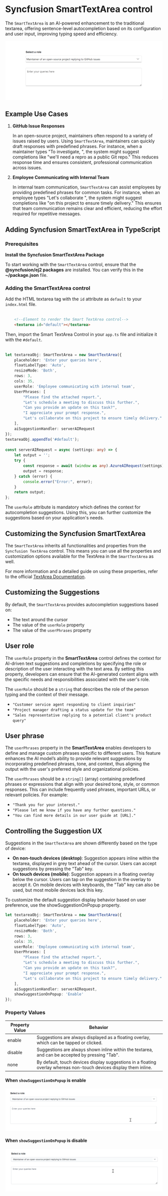# Syncfusion SmartTextArea control

The `SmartTextArea` is an AI-powered enhancement to the traditional textarea, offering sentence-level autocompletion based on its configuration and user input, improving typing speed and efficiency.

![Gif image of SmartTextArea control](./gif-images/smart-textarea.gif)

## Example Use Cases

1. **GitHub Issue Responses**

   In an open-source project, maintainers often respond to a variety of issues raised by users. Using `SmartTextArea`, maintainers can quickly draft responses with predefined phrases. For instance, when a maintainer types "To investigate, ", the system might suggest completions like "we'll need a repro as a public Git repo." This reduces response time and ensures consistent, professional communication across issues.

2. **Employee Communicating with Internal Team**

   In internal team communication, `SmartTextArea` can assist employees by providing predefined phrases for common tasks. For instance, when an employee types "Let's collaborate ", the system might suggest completions like "on this project to ensure timely delivery." This ensures that team communication remains clear and efficient, reducing the effort required for repetitive messages.

## Adding Syncfusion SmartTextArea in TypeScript

### Prerequisites

**Install the Syncfusion SmartTextArea Package**

To start working with the `SmartTextArea` control, ensure that the **@syncfusion/ej2 packages** are installed. You can verify this in the **~/package.json** file.

### Adding the SmartTextArea control

Add the HTML textarea tag with the `id` attribute as `default` to your `index.html` file.

```html

    <!--Element to render the Smart TextArea control-->
    <textarea id="default"></textarea>

```

Then, import the Smart TextArea Control in your `app.ts` file and initialize it with the `#default`.

```ts

let textareaObj: SmartTextArea = new SmartTextArea({
    placeholder: 'Enter your queries here',
    floatLabelType: 'Auto',
    resizeMode: 'Both',
    rows: 3,
    cols: 35,
    userRole: 'Employee communicating with internal team',
    UserPhrases: [
        "Please find the attached report.",
        "Let's schedule a meeting to discuss this further.",
        "Can you provide an update on this task?",
        "I appreciate your prompt response.",
        "Let's collaborate on this project to ensure timely delivery."
    ],
    aiSuggestionHandler: serverAIRequest
});
textareaObj.appendTo('#default');

const serverAIRequest = async (settings: any) => {
    let output = '';
    try {
        const response = await (window as any).AzureAIRequest(settings) as string;
        output = response;
    } catch (error) {
        console.error("Error:", error);
    }
    return output;
};

```

The `userRole` attribute is mandatory which defines the context for autocompletion suggestions. Using this, you can further customize the suggestions based on your application's needs.

## Customizing the Syncfusion SmartTextArea

The `SmartTextArea` inherits all functionalities and properties from the `Syncfusion TextArea` control. This means you can use all the properties and customization options available for the TextArea in the `SmartTextArea` as well.

For more information and a detailed guide on using these properties, refer to the official [TextArea Documentation](https://ej2.syncfusion.com/documentation/textarea/getting-started/quick-start).

## Customizing the Suggestions

By default, the `SmartTextArea` provides autocompletion suggestions based on:

- The text around the cursor
- The value of the `userRole` property
- The value of the `userPhrases` property

## User role

The `userRole` property in the **SmartTextArea** control defines the context for AI-driven text suggestions and completions by specifying the role or description of the user interacting with the text area. By setting this property, developers can ensure that the AI-generated content aligns with the specific needs and responsibilities associated with the user's role.

The `userRole` should be a `string` that describes the role of the person typing and the context of their message.

- `"Customer service agent responding to client inquiries"`
- `"Project manager drafting a status update for the team"`
- `"Sales representative replying to a potential client's product query"`

## User phrase

The `userPhrases` property in the **SmartTextArea** enables developers to define and manage custom phrases specific to different users. This feature enhances the AI model’s ability to provide relevant suggestions by incorporating predefined phrases, tone, and context, thus aligning the output with the user's preferred style and organizational policies.

The `userPhrases` should be a `string[]` (array) containing predefined phrases or expressions that align with your desired tone, style, or common responses. This can include frequently used phrases, important URLs, or relevant policies. For example:

- `"Thank you for your interest."`
- `"Please let me know if you have any further questions."`
- `"You can find more details in our user guide at [URL]."`

## Controlling the Suggestion UX

Suggestions in the `SmartTextArea` are shown differently based on the type of device:

- **On non-touch devices (desktop)**: Suggestion appears inline within the textarea, displayed in grey text ahead of the cursor. Users can accept suggestions by pressing the "Tab" key.
- **On touch devices (mobile)**: Suggestion appears in a floating overlay below the cursor. Users can tap on the suggestion in the overlay to accept it. On mobile devices with keyboards, the "Tab" key can also be used, but most mobile devices lack this key.

To customize the default suggestion display behavior based on user preference, use the showSuggestionOnPopup property.

```ts
let textareaObj: SmartTextArea = new SmartTextArea({
    placeholder: 'Enter your queries here',
    floatLabelType: 'Auto',
    resizeMode: 'Both',
    rows: 3,
    cols: 35,
    userRole: 'Employee communicating with internal team',
    UserPhrases: [
        "Please find the attached report.",
        "Let's schedule a meeting to discuss this further.",
        "Can you provide an update on this task?",
        "I appreciate your prompt response.",
        "Let's collaborate on this project to ensure timely delivery."
    ],
    aiSuggestionHandler: serverAIRequest,
    showSuggestionOnPopup: 'Enable'
});
```

### Property Values

<table>
  <thead>
    <tr>
      <th>Property Value</th>
      <th>Behavior</th>
    </tr>
  </thead>
  <tbody>
    <tr>
      <td>enable</td>
      <td>Suggestions are always displayed as a floating overlay, which can be tapped or clicked.</td>
    </tr>
    <tr>
      <td>disable</td>
      <td>Suggestions are always shown inline within the textarea, and can be accepted by pressing "Tab".</td>
    </tr>
    <tr>
      <td>none</td>
      <td>By default, touch devices display suggestions in a floating overlay whereas non-touch devices display them inline.</td>
    </tr>
  </tbody>
</table>

#### When `showSuggestionOnPopup` is enable

![Gif image of ShowSuggestionOnPopup is true](./gif-images/suggestion-onpopup.gif)

#### When `showSuggestionOnPopup` is disable

![Gif image of ShowSuggestionOnPopup is false](./gif-images/suggestion-inline.gif)
